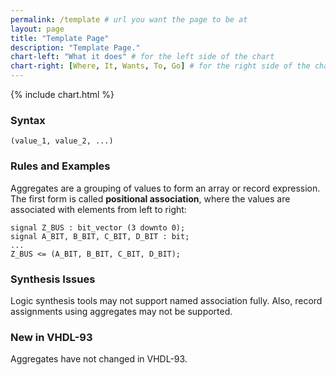 ```yaml
---
permalink: /template # url you want the page to be at
layout: page
title: "Template Page"
description: "Template Page."
chart-left: "What it does" # for the left side of the chart
chart-right: [Where, It, Wants, To, Go] # for the right side of the chart
---
```


{% include chart.html %}

<h3 class="text-hr"><span>Syntax</span></h3>

```
(value_1, value_2, ...)
```

<h3 class="text-hr"><span>Rules and Examples</span></h3>

Aggregates are a grouping of values to form an array or record expression. The first form is called __positional association__, where the values are associated with elements from left to right:
```
signal Z_BUS : bit_vector (3 downto 0);
signal A_BIT, B_BIT, C_BIT, D_BIT : bit;
...
Z_BUS <= (A_BIT, B_BIT, C_BIT, D_BIT);
```

<h3 class="text-hr"><span>Synthesis Issues</span></h3>

Logic synthesis tools may not support named association fully. Also, record assignments using aggregates may not be supported.

<h3 class="text-hr"><span>New in VHDL-93</span></h3>

Aggregates have not changed in VHDL-93.
